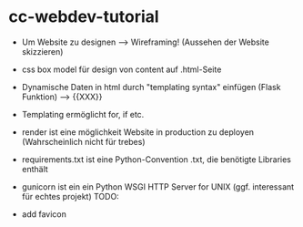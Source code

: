 # cc-webdev-tutorial

- Um Website zu designen --> Wireframing! (Aussehen der Website skizzieren)
- css box model für design von content auf .html-Seite

- Dynamische Daten in html durch "templating syntax" einfügen (Flask Funktion) --> {{XXX}}
- Templating ermöglicht for, if etc.

- render ist eine möglichkeit Website in production zu deployen (Wahrscheinlich nicht für trebes)
- requirements.txt ist eine Python-Convention .txt, die benötigte Libraries enthält
- gunicorn ist ein ein Python WSGI HTTP Server for UNIX (ggf. interessant für echtes projekt)
TODO:
- add favicon